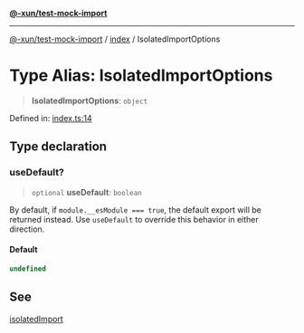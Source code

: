 [**@-xun/test-mock-import**](../../README.md)

***

[@-xun/test-mock-import](../../README.md) / [index](../README.md) / IsolatedImportOptions

# Type Alias: IsolatedImportOptions

> **IsolatedImportOptions**: `object`

Defined in: [index.ts:14](https://github.com/Xunnamius/test-utils/blob/9f7edcc582dbbcfb1f6644dbb4c6ee8e4bc8a964/packages/test-mock-import/src/index.ts#L14)

## Type declaration

### useDefault?

> `optional` **useDefault**: `boolean`

By default, if `module.__esModule === true`, the default export will be
returned instead. Use `useDefault` to override this behavior in either
direction.

#### Default

```ts
undefined
```

## See

[isolatedImport](../functions/isolatedImport.md)
